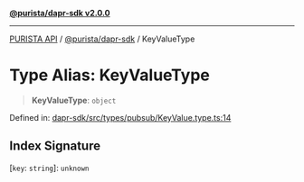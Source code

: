 [**@purista/dapr-sdk v2.0.0**](../README.md)

***

[PURISTA API](../../../packages.md) / [@purista/dapr-sdk](../README.md) / KeyValueType

# Type Alias: KeyValueType

> **KeyValueType**: `object`

Defined in: [dapr-sdk/src/types/pubsub/KeyValue.type.ts:14](https://github.com/puristajs/purista/blob/master/packages/dapr-sdk/src/types/pubsub/KeyValue.type.ts#L14)

## Index Signature

\[`key`: `string`\]: `unknown`
